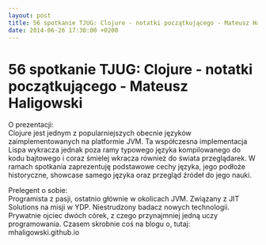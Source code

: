 ```yaml
---
layout: post
title: 56 spotkanie TJUG: Clojure - notatki początkującego - Mateusz Haligowski
date: 2014-06-26 17:30:00 +0200
---
```

# 56 spotkanie TJUG: Clojure - notatki początkującego - Mateusz Haligowski

<p>O prezentacji:<br/>Clojure jest jednym z popularniejszych obecnie języków zaimplementowanych na platformie JVM. Ta współczesna implementacja Lispa wykracza jednak poza ramy typowego języka kompilowanego do kodu bajtowego i coraz śmielej wkracza również do świata przeglądarek. W ramach spotkania zaprezentuję podstawowe cechy języka, jego podłoże historyczne, showcase samego języka oraz przegląd źródeł do jego nauki.</p> <p>Prelegent o sobie:<br/>Programista z pasji, ostatnio głównie w okolicach JVM. Związany z JIT Solutions na misji w YDP. Niestrudzony badacz nowych technologii. Prywatnie ojciec dwóch córek, z czego przynajmniej jedną uczy programowania. Czasem skrobnie coś na blogu o, tutaj: mhaligowski.github.io</p>

